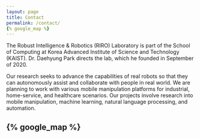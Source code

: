 ```yaml
---
layout: page
title: Contact
permalink: /contact/
{% google_map %}
---
```


The Robust Intelligence & Robotics (RIRO) Laboratory is part of the School of Computing at Korea Advanced Institute of Science and Technology (KAIST). Dr. Daehyung Park directs the lab, which he founded in September of 2020.   

Our research seeks to advance the capabilities of real robots so that they can autonomously assist and collaborate with people in real world. We are planning to work with various mobile manipulation platforms for industrial, home-service, and healthcare scenarios. Our projects involve research into mobile manipulation, machine learning, natural language processing, and automation. 

{% google_map %}
-----
